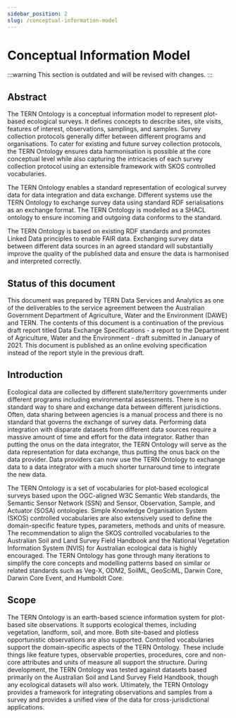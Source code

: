 ```yaml
---
sidebar_position: 2
slug: /conceptual-information-model
---
```


# Conceptual Information Model

:::warning
This section is outdated and will be revised with changes.
:::

## Abstract

The TERN Ontology is a conceptual information model to represent plot-based ecological surveys. It defines concepts to describe sites, site visits, features of interest, observations, samplings, and samples. Survey collection protocols generally differ between different programs and organisations. To cater for existing and future survey collection protocols, the TERN Ontology ensures data harmonisation is possible at the core conceptual level while also capturing the intricacies of each survey collection protocol using an extensible framework with SKOS controlled vocabularies.

The TERN Ontology enables a standard representation of ecological survey data for data integration and data exchange. Different systems use the TERN Ontology to exchange survey data using standard RDF serialisations as an exchange format. The TERN Ontology is modelled as a SHACL ontology to ensure incoming and outgoing data conforms to the standard. 

The TERN Ontology is based on existing RDF standards and promotes Linked Data principles to enable FAIR data. Exchanging survey data between different data sources in an agreed standard will substantially improve the quality of the published data and ensure the data is harmonised and interpreted correctly. 


## Status of this document

This document was prepared by TERN Data Services and Analytics as one of the deliverables to the service agreement between the Australian Government Department of Agriculture, Water and the Environment (DAWE) and TERN. The contents of this document is a continuation of the previous draft report titled Data Exchange Specifications - a report to the Department of Agriculture, Water and the Environment - draft submitted in January of 2021. This document is published as an online evolving specification instead of the report style in the previous draft.


## Introduction

Ecological data are collected by different state/territory governments under different programs including environmental assessments. There is no standard way to share and exchange data between different jurisdictions. Often, data sharing between agencies is a manual process and there is no standard that governs the exchange of survey data. Performing data integration with disparate datasets from different data sources require a massive amount of time and effort for the data integrator. Rather than putting the onus on the data integrator, the TERN Ontology will serve as the data representation for data exchange, thus putting the onus back on the data provider. Data providers can now use the TERN Ontology to exchange data to a data integrator with a much shorter turnaround time to integrate the new data.

The TERN Ontology is a set of vocabularies for plot-based ecological surveys based upon the OGC-aligned W3C Semantic Web standards, the Semantic Sensor Network (SSN) and Sensor, Observation, Sample, and Actuator (SOSA) ontologies. Simple Knowledge Organisation System (SKOS) controlled vocabularies are also extensively used to define the domain-specific feature types, parameters, methods and units of measure. The recommendation to align the SKOS controlled vocabularies to the Australian Soil and Land Survey Field Handbook and the National Vegetation Information System (NVIS) for Australian ecological data is highly encouraged. The TERN Ontology has gone through many iterations to simplify the core concepts and modelling patterns based on similar or related standards such as Veg-X, ODM2, SoilML, GeoSciML, Darwin Core, Darwin Core Event, and Humboldt Core.


## Scope

The TERN Ontology is an earth-based science information system for plot-based site observations. It supports ecological themes, including vegetation, landform, soil, and more. Both site-based and plotless opportunistic observations are also supported. Controlled vocabularies support the domain-specific aspects of the TERN Ontology. These include things like feature types, observable properties, procedures, core and non-core attributes and units of measure all support the structure. During development, the TERN Ontology was tested against datasets based primarily on the Australian Soil and Land Survey Field Handbook, though any ecological datasets will also work. Ultimately, the TERN Ontology provides a framework for integrating observations and samples from a survey and provides a unified view of the data for cross-jurisdictional applications.

